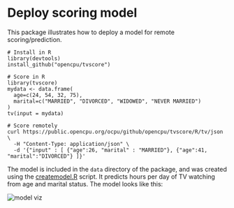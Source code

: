 Deploy scoring model
====================

This package illustrates how to deploy a model for remote scoring/prediction. 


    # Install in R
    library(devtools)
    install_github("opencpu/tvscore")

    # Score in R
    library(tvscore)
    mydata <- data.frame(
      age=c(24, 54, 32, 75),
      marital=c("MARRIED", "DIVORCED", "WIDOWED", "NEVER MARRIED")
    )
    tv(input = mydata)

    # Score remotely
    curl https://public.opencpu.org/ocpu/github/opencpu/tvscore/R/tv/json \
      -H "Content-Type: application/json" \
      -d '{"input" : [ {"age":26, "marital" : "MARRIED"}, {"age":41, "marital":"DIVORCED"} ]}'
      
The model is included in the `data` directory of the package, and was created
using the [createmodel.R](https://github.com/opencpu/tvscore/blob/master/inst/tv/createmodel.R) script. It predicts hours per day of TV watching from age and marital status. The model looks like this:

![model viz](https://raw.githubusercontent.com/opencpu/tvscore/master/inst/tv/viz.png)
